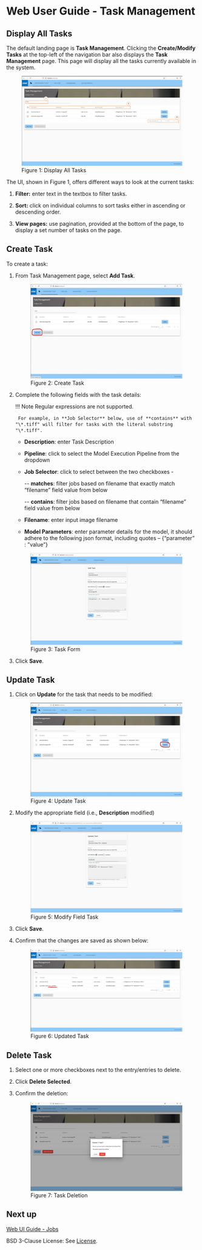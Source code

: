 # Web User Guide - Task Management

## Display All Tasks

The default landing page is **Task Management**. Clicking the **Create/Modify Tasks** at the top-left of the navigation bar also displays the **Task Management** page. This page will display all the tasks currently available in the system.


<figure class="figure-image">
<img src="..\images\DisplayAllTasks.jpg" alt="Figure 1: Display all tasks">
<figcaption>Figure 1: Display All Tasks</figcaption>
</figure>

The UI, shown in Figure 1, offers different ways to look at the current tasks:

1. **Filter:** enter text in the textbox to filter tasks.

2. **Sort:** click on individual columns to sort tasks either in ascending or descending order.

3. **View pages:** use pagination, provided at the bottom of the page, to display a set number of tasks on the page.

## Create Task

To create a task: 

1. From Task Management page, select **Add Task**. 

    <figure class="figure-image">
    <img src="..\images\CreateTask.jpg" alt="Figure 2: Create tasks">
    <figcaption>Figure 2: Create Task</figcaption>
    </figure>

2. Complete the following fields with the task details:
        
    !!! Note
        Regular expressions are not supported.

        For example, in **Job Selector** below, use of **contains** with "\*.tiff" will filter for tasks with the literal substring "\*.tiff".

    -  **Description**: enter Task Description
  
    -  **Pipeline**: click to select the Model Execution Pipeline from the dropdown
  
    -  **Job Selector**: click to select between the two checkboxes -
  
        --  **matches**: filter jobs based on filename that exactly match “filename” field value from below
    
        --  **contains**: filter jobs based on filename that contain “filename” field value from below
    
    -  **Filename**: enter input image filename   

    -  **Model Parameters**: enter parameter details for the model, it should adhere to the following json format, including quotes – {“parameter” : ”value”}

    <figure class="figure-image">
    <img src="..\images\FillFormTask.jpg" alt="Figure 3: Task Form">
    <figcaption>Figure 3: Task Form</figcaption>
    </figure>

3. Click **Save**.

## Update Task

1. Click on **Update** for the task that needs to be modified:

    <figure class="figure-image">
    <img src="..\images\UpdateTask.jpg" alt="Figure 4: Update Task">
    <figcaption>Figure 4: Update Task</figcaption>
    </figure>

2. Modify the appropriate field (i.e., **Description** modified)

    <figure class="figure-image">
    <img src="..\images\ModifyFieldTask.jpg" alt="Figure 5: Modify Field Task">
    <figcaption>Figure 5: Modify Field Task</figcaption>
    </figure>


3. Click **Save**.
4. Confirm that the changes are saved as shown below:

    <figure class="figure-image">
    <img src="..\images\UpdatedTask.jpg" alt="Figure 6: Updated Task">
    <figcaption>Figure 6: Updated Task</figcaption>
    </figure>


## Delete Task

1. Select one or more checkboxes next to the entry/entries to delete.
2. Click **Delete Selected**. 
3. Confirm the deletion:
    
    <figure class="figure-image">
    <img src="..\images\DeleteTask.jpg" alt="Figure 7: Task Deletion">
    <figcaption>Figure 7: Task Deletion</figcaption>
    </figure>

## Next up

[Web UI Guide - Jobs](./ms-web-ui-guide-jobs.md)

BSD 3-Clause License: See [License](../LICENSE.md).

